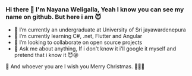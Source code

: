 ### Hi there 👋 I'm Nayana Weligalla, Yeah I know you can see my name on github. But here i am 😈


- 🔭 I’m currently an undergraduate at University of Sri jayawardenepura
- 🌱 I’m currently learning C#, .net, Flutter and Angular
- 👯 I’m looking to collaborate on open source projects
- 💬 Ask me about anything, If i don't know it i'll google it myself and pretend that i know it 😈😝


🎁 And whoever you are I wish you Merry Christmas. 🎄🎅🤶

